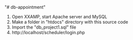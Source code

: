 "# db-appointment" 
1. Open XXAMP, start Apache server and MySQL
2. Make a folder in "htdocs" directory with this source code
3. Import the "db_project1.sql" file
4. http://localhost/scheduler/login.php